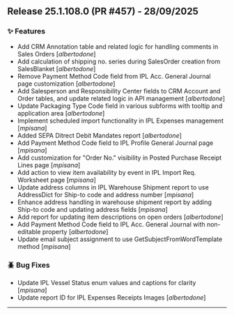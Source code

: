 ## Release 25.1.108.0 (PR #457) - 28/09/2025
### ✨ Features
  * Add CRM Annotation table and related logic for handling comments in Sales Orders [*albertodone*]
  * Add calculation of shipping no. series during SalesOrder creation from SalesBlanket [*albertodone*]
  * Remove Payment Method Code field from IPL Acc. General Journal page customization [*albertodone*]
  * Add Salesperson and Responsibility Center fields to CRM Account and Order tables, and update related logic in API management [*albertodone*]
  * Update Packaging Type Code field in various subforms with tooltip and application area [*albertodone*]
  * Implement scheduled import functionality in IPL Expenses management [*mpisana*]
  * Added SEPA Ditrect Debit Mandates report [*albertodone*]
  * Add Payment Method Code field to IPL Profile General Journal page [*mpisana*]
  * Add customization for "Order No." visibility in Posted Purchase Receipt Lines page [*mpisana*]
  * Add action to view item availability by event in IPL Import Req. Worksheet page [*mpisana*]
  * Update address columns in IPL Warehouse Shipment report to use AddressDict for Ship-to code and address number [*mpisana*]
  * Enhance address handling in warehouse shipment report by adding Ship-to code and updating address fields [*mpisana*]
  * Add report for updating item descriptions on open orders [*albertodone*]
  * Add Payment Method Code field to IPL Acc. General Journal with non-editable property [*albertodone*]
  * Update email subject assignment to use GetSubjectFromWordTemplate method [*mpisana*]

### 🪲 Bug Fixes
  * Update IPL Vessel Status enum values and captions for clarity [*mpisana*]
  * Update report ID for IPL Expenses Receipts Images [*albertodone*]

---

